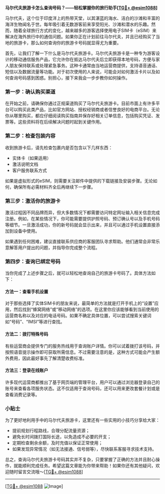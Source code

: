 **马尔代夫旅游卡怎么查询号码？——轻松掌握你的旅行助手[[TG💪+ @esim1088](https://t.me/s/esim1088)]**

马尔代夫，这个位于印度洋上的热带天堂，以其湛蓝的海水、洁白的沙滩和丰富的海洋生物闻名于世。每年吸引着无数游客前来享受阳光、沙滩和潜水的乐趣。然而，随着全球旅行方式的变化，越来越多的游客选择使用电子SIM卡（eSIM）来解决在海外旅行中的通信问题。如果你正在计划前往马尔代夫，并且已经购买了当地的旅游卡，那么如何查询你的旅游卡号码就显得尤为重要。

首先，让我们了解一下什么是马尔代夫旅游卡。马尔代夫旅游卡是一种专为游客设计的移动通信服务产品，它允许你在抵达马尔代夫后立即获得本地号码，方便与家人朋友保持联系或处理紧急事务。这种卡通常由当地运营商提供，支持语音通话、短信以及数据流量等功能。对于初次使用的人来说，可能会对如何激活卡片以及如何查询号码感到困惑。别担心，接下来我会一步步教你如何操作。

### 第一步：确认购买渠道

在开始之前，请确保你通过正规渠道购买了马尔代夫旅游卡。目前市面上有许多平台可以购买此类产品，比如官方网站、授权经销商或者信誉良好的电商平台。无论你从哪里购买，都应仔细阅读购买指南并保存好相关订单信息，包括购买凭证、发票等。这些资料将在后续解决问题时起到关键作用。

### 第二步：检查包装内容

收到旅游卡后，请先检查包裹内是否包含以下几样东西：
- 实体卡（如果适用）
- 激活说明文档
- 客户服务联系方式

如果是虚拟形式的eSIM，则需要关注邮件中提供的下载链接及安装步骤。无论如何，确保所有必需材料齐全后再继续下一步骤。

### 第三步：激活你的旅游卡

激活过程因不同品牌而异，但大多数情况下都需要访问特定网址输入相关信息完成注册。例如，在某些情况下，你可能需要提供护照号码、预订确认号以及手机号码等细节。一旦激活成功，你的新号码就会显示出来，并且可以通过手机设置直接添加到设备中使用。

如果遇到任何困难，建议直接联系供应商的客服团队寻求帮助。他们通常会非常乐意解答用户提出的问题，并指导你完成整个流程。

### 第四步：查询已绑定号码

当你完成了上述步骤之后，就可以轻松地查询自己的旅游卡号码了。具体方法如下：

#### 方法一：查看手机设置
对于那些选择了实体SIM卡的朋友来说，最简单的方法就是打开手机上的“设置”应用，然后找到“蜂窝网络”或“移动网络”的选项。在这里你应该能够看到当前使用的运营商名称以及对应的电话号码。如果不确定具体位置，可以尝试搜索关键词如“号码”、“IMSI”等进行查找。

#### 方法二：拨打特殊号码
有些运营商会提供专门的服务热线用于查询账户详情。你可以试着拨打该号码，并按照语音提示操作即可获取所需信息。不过需要注意的是，这种方式可能会产生额外费用，因此最好事先了解清楚收费标准。

#### 方法三：登录在线账户
许多现代运营商都推出了基于网页端的管理平台，用户可以通过浏览器登录自己的账号来查看各项服务状态。这不仅适用于查询号码，还可以用来更改套餐计划或是查看消费记录等。

### 小贴士

为了更好地利用手中的马尔代夫旅游卡，这里还有一些实用的小技巧分享给大家：
- 提前规划行程路线，合理分配流量资源；
- 避免长时间拨打国际长途，以免造成不必要的开支；
- 定期检查剩余余额，及时充值以保证正常使用；
- 如果发现异常情况（如无法接通、信号弱等），尽快联系客服寻求技术支持。

总之，查询马尔代夫旅游卡号码其实并不复杂，只要掌握了正确的方法并且耐心操作，就能顺利完成任务。希望这篇文章能为你带来帮助！如果你还有其他疑问，欢迎随时留言交流哦～[[TG💪+ @esim1088](https://t.me/s/esim1088)]

---

[[TG💪+ @esim1088](https://t.me/s/esim1088) ![Image](https://i.postimg.cc/4NQfJmqS/Snipaste-2025-05-13-00-14-12.png)]